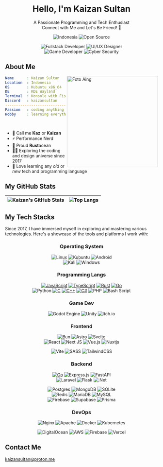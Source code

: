 <div align="center">

# Hello, I'm Kaizan Sultan

A Passionate Programming and Tech Enthusiast  
Connect with Me and Let's Be Friend! 🤝

![Indonesia](https://img.shields.io/badge/Indonesia-%23F42A28?style=for-the-badge&logo=flag-icon-css&logoColor=white)
![Open Source](https://img.shields.io/badge/Open_Source-Contributor-%23F42A28?style=for-the-badge&logo=github&logoColor=white)

![Fullstack Developer](https://img.shields.io/badge/Fullstack_Developer-%234E4E4E?style=for-the-badge&logo=node.js&logoColor=white)
![UI/UX Designer](https://img.shields.io/badge/UI%2FUX_Designer-%23333B4C?style=for-the-badge&logo=figma&logoColor=white)  
![Game Developer](https://img.shields.io/badge/Game_Developer-%231A2A40?style=for-the-badge&logo=unity&logoColor=white)
![Cyber Security](https://img.shields.io/badge/Cyber_Security-%23333B4C?style=for-the-badge&logo=linux&logoColor=white)

</div>

## About Me

<img align="right" src="https://media.giphy.com/media/Jjo6WPW26zDdS/giphy.gif?cid=ecf05e47558sho3frq8h1orjy7kjqmcynkreqdja3kggrl6b&ep=v1_gifs_search&rid=giphy.gif&ct=g" alt="Foto Aing" width="300" />

```yaml
Name      : Kaizan Sultan
Location  : Indonesia
OS        : Kubuntu x86_64
DE        : KDE Wayland
Terminal  : Konsole with Fish 🐟
Discord   : kaizansultan
-----------------------------------
Passion   : coding anything
Hobby     : learning everything
```

<br />

- 👋 Call me **Kaz** or **Kaizan**
- ⚡ Performance Nerd
- 🦀 Proud **Rust**acean
- 🕵️‍♂️ Exploring the coding and design universe since 2017
- 🎯 Love learning any _old_ or _new_ tech and programming language

## My GitHub Stats

| ![Kaizan's GitHub Stats](https://github-readme-stats.vercel.app/api?username=KaizanSultan&show_icons=true&theme=tokyonight&hide_rank=true&hide=stars) | ![Top Langs](https://github-readme-stats.vercel.app/api/top-langs/?username=kaizansultan&layout=compact&theme=tokyonight) |
| ----------------------------------------------------------------------------------------------------------------------------------------------------- | ------------------------------------------------------------------------------------------------------------------------- |

## My Tech Stacks

Since 2017, I have immersed myself in exploring and mastering various technologies. Here's a showcase of the tools and platforms I work with:

<div align="center">

### Operating System

![Linux](https://img.shields.io/badge/Linux-FCC624?style=for-the-badge&logo=linux&logoColor=black)
![Kubuntu](https://img.shields.io/badge/-KUbuntu-%230079C1?style=for-the-badge&logo=kubuntu&logoColor=white)
![Android](https://img.shields.io/badge/Android-3DDC84?style=for-the-badge&logo=android&logoColor=white)  
![Kali](https://img.shields.io/badge/Kali-268BEE?style=for-the-badge&logo=kalilinux&logoColor=white)
![Windows](https://img.shields.io/badge/Windows-0078D6?style=for-the-badge&logo=windows&logoColor=white)

### Programming Langs

[![JavaScript](https://img.shields.io/badge/JavaScript-%23323330.svg?style=for-the-badge&logo=javascript&logoColor=F7DF1E)](https://developer.mozilla.org/en-US/docs/Web/JavaScript)
[![TypeScript](https://img.shields.io/badge/typescript-%23007ACC.svg?style=for-the-badge&logo=typescript&logoColor=white)](https://www.typescriptlang.org/)
[![Rust](https://img.shields.io/badge/Rust-%23000000.svg?style=for-the-badge&logo=rust&logoColor=white)](https://www.rust-lang.org/)
[![Go](https://img.shields.io/badge/Go-%2300ADD8.svg?style=for-the-badge&logo=go&logoColor=white)](https://golang.org/)  
![Python](https://img.shields.io/badge/python-3670A0?style=for-the-badge&logo=python&logoColor=ffdd54)
[![C](https://img.shields.io/badge/C-%2300599C.svg?style=for-the-badge&logo=c&logoColor=white)](<https://en.wikipedia.org/wiki/C_(programming_language)>)
[![C++](https://img.shields.io/badge/C++-%2300599C.svg?style=for-the-badge&logo=c%2B%2B&logoColor=white)](https://en.wikipedia.org/wiki/C%2B%2B)
[![C#](https://img.shields.io/badge/C%23-%235C2D91.svg?style=for-the-badge&logo=csharp&logoColor=white)](https://docs.microsoft.com/en-us/dotnet/csharp/)
![PHP](https://img.shields.io/badge/php-%23777BB4.svg?style=for-the-badge&logo=php&logoColor=white)
![Bash Script](https://img.shields.io/badge/bash-%23121011.svg?style=for-the-badge&logo=gnu-bash&logoColor=white)

### Game Dev

![Godot Engine](https://img.shields.io/badge/GODOT-%23FFFFFF.svg?style=for-the-badge&logo=godot-engine)
![Unity](https://img.shields.io/badge/unity-%23000000.svg?style=for-the-badge&logo=unity&logoColor=white)
![Itch.io](https://img.shields.io/badge/Itch-%23FF0B34.svg?style=for-the-badge&logo=Itch.io&logoColor=white)

### Frontend

![Bun](https://img.shields.io/badge/Bun-%23000000.svg?style=for-the-badge&logo=bun&logoColor=white)
![Astro](https://img.shields.io/badge/astro-%232C2052.svg?style=for-the-badge&logo=astro&logoColor=white)
![Svelte](https://img.shields.io/badge/svelte-%23f1413d.svg?style=for-the-badge&logo=svelte&logoColor=white)  
![React](https://img.shields.io/badge/react-%2320232a.svg?style=for-the-badge&logo=react&logoColor=%2361DAFB)
![Next JS](https://img.shields.io/badge/Next-black?style=for-the-badge&logo=next.js&logoColor=white)
![Vue.js](https://img.shields.io/badge/vuejs-%2335495e.svg?style=for-the-badge&logo=vuedotjs&logoColor=%234FC08D)
![Nuxtjs](https://img.shields.io/badge/Nuxt-002E3B?style=for-the-badge&logo=nuxtdotjs&logoColor=#00DC82)

![Vite](https://img.shields.io/badge/vite-%23646CFF.svg?style=for-the-badge&logo=vite&logoColor=white)
![SASS](https://img.shields.io/badge/SASS-hotpink.svg?style=for-the-badge&logo=SASS&logoColor=white)
![TailwindCSS](https://img.shields.io/badge/tailwindcss-%2338B2AC.svg?style=for-the-badge&logo=tailwind-css&logoColor=white)

### Backend

[![Go](https://img.shields.io/badge/Go-%2300ADD8.svg?style=for-the-badge&logo=go&logoColor=white)](https://golang.org/)
![Express.js](https://img.shields.io/badge/express.js-%23404d59.svg?style=for-the-badge&logo=express&logoColor=%2361DAFB)
![FastAPI](https://img.shields.io/badge/FastAPI-005571?style=for-the-badge&logo=fastapi)  
![Laravel](https://img.shields.io/badge/laravel-%23FF2D20.svg?style=for-the-badge&logo=laravel&logoColor=white)
![Flask](https://img.shields.io/badge/flask-%23000.svg?style=for-the-badge&logo=flask&logoColor=white)
![.Net](https://img.shields.io/badge/.NET-5C2D91?style=for-the-badge&logo=.net&logoColor=white)

![Postgres](https://img.shields.io/badge/postgres-%23316192.svg?style=for-the-badge&logo=postgresql&logoColor=white)
![MongoDB](https://img.shields.io/badge/MongoDB-%234ea94b.svg?style=for-the-badge&logo=mongodb&logoColor=white)
![SQLite](https://img.shields.io/badge/sqlite-%2307405e.svg?style=for-the-badge&logo=sqlite&logoColor=white)  
![Redis](https://img.shields.io/badge/redis-%23DD0031.svg?style=for-the-badge&logo=redis&logoColor=white)
![MariaDB](https://img.shields.io/badge/MariaDB-003545?style=for-the-badge&logo=mariadb&logoColor=white)
![MySQL](https://img.shields.io/badge/mysql-4479A1.svg?style=for-the-badge&logo=mysql&logoColor=white)  
![Firebase](https://img.shields.io/badge/firebase-a08021?style=for-the-badge&logo=firebase&logoColor=ffcd34)
![Supabase](https://img.shields.io/badge/Supabase-3ECF8E?style=for-the-badge&logo=supabase&logoColor=white)
![Prisma](https://img.shields.io/badge/Prisma-3982CE?style=for-the-badge&logo=Prisma&logoColor=white)

### DevOps

![Nginx](https://img.shields.io/badge/nginx-%23009639.svg?style=for-the-badge&logo=nginx&logoColor=white)
![Apache](https://img.shields.io/badge/apache-%23D42029.svg?style=for-the-badge&logo=apache&logoColor=white)
![Docker](https://img.shields.io/badge/docker-%230db7ed.svg?style=for-the-badge&logo=docker&logoColor=white)
![Kubernetes](https://img.shields.io/badge/kubernetes-%23326ce5.svg?style=for-the-badge&logo=kubernetes&logoColor=white)

![DigitalOcean](https://img.shields.io/badge/DigitalOcean-%230167ff.svg?style=for-the-badge&logo=digitalOcean&logoColor=white)
![AWS](https://img.shields.io/badge/AWS-%23FF9900.svg?style=for-the-badge&logo=amazon-aws&logoColor=white)
![Firebase](https://img.shields.io/badge/firebase-%23039BE5.svg?style=for-the-badge&logo=firebase)
![Vercel](https://img.shields.io/badge/vercel-%23000000.svg?style=for-the-badge&logo=vercel&logoColor=white)

</div>

## Contact Me

[kaizansultan@proton.me](mailto:kaizansultan@proton.me)
